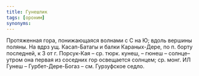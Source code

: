 ```yaml
---
title: Гунешлик
tags: [ороним]
synonyms:
---
```


Протяженная гора, понижающаяся волнами с С на Ю; вдоль вершины поляны. На вдрз
ущ. Касап-Батагы и балки Караных-Дере, по п. борту последней, к З от г.
Порсук-Кая – ср. тюрк. кунеш, – гюнеш – солнце–утром она первая из соседних гор
освещается солнцем; ср. монг. ИЛ Гунеш – Гурбет-Дере-Богаз – см. Гурзуфское
седло.
